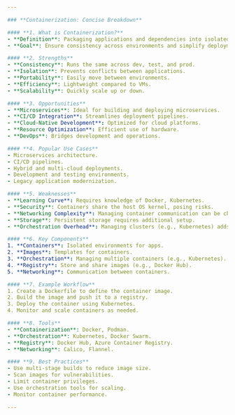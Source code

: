 ```yaml
---

### **Containerization: Concise Breakdown**

#### **1. What is Containerization?**
- **Definition**: Packaging applications and dependencies into isolated, lightweight containers.
- **Goal**: Ensure consistency across environments and simplify deployment.

#### **2. Strengths**
- **Consistency**: Runs the same across dev, test, and prod.
- **Isolation**: Prevents conflicts between applications.
- **Portability**: Easily move between environments.
- **Efficiency**: Lightweight compared to VMs.
- **Scalability**: Quickly scale up or down.

#### **3. Opportunities**
- **Microservices**: Ideal for building and deploying microservices.
- **CI/CD Integration**: Streamlines deployment pipelines.
- **Cloud-Native Development**: Optimized for cloud platforms.
- **Resource Optimization**: Efficient use of hardware.
- **DevOps**: Bridges development and operations.

#### **4. Popular Use Cases**
- Microservices architecture.
- CI/CD pipelines.
- Hybrid and multi-cloud deployments.
- Development and testing environments.
- Legacy application modernization.

#### **5. Weaknesses**
- **Learning Curve**: Requires knowledge of Docker, Kubernetes.
- **Security**: Containers share the host OS kernel, posing risks.
- **Networking Complexity**: Managing container communication can be challenging.
- **Storage**: Persistent storage requires additional setup.
- **Orchestration Overhead**: Managing clusters (e.g., Kubernetes) adds complexity.

#### **6. Key Components**
1. **Containers**: Isolated environments for apps.
2. **Images**: Templates for containers.
3. **Orchestration**: Managing multiple containers (e.g., Kubernetes).
4. **Registry**: Store and share images (e.g., Docker Hub).
5. **Networking**: Communication between containers.

#### **7. Example Workflow**
1. Create a Dockerfile to define the container image.
2. Build the image and push it to a registry.
3. Deploy the container using Kubernetes.
4. Monitor and scale containers as needed.

#### **8. Tools**
- **Containerization**: Docker, Podman.
- **Orchestration**: Kubernetes, Docker Swarm.
- **Registry**: Docker Hub, Azure Container Registry.
- **Networking**: Calico, Flannel.

#### **9. Best Practices**
- Use multi-stage builds to reduce image size.
- Scan images for vulnerabilities.
- Limit container privileges.
- Use orchestration tools for scaling.
- Monitor container performance.

---
```

